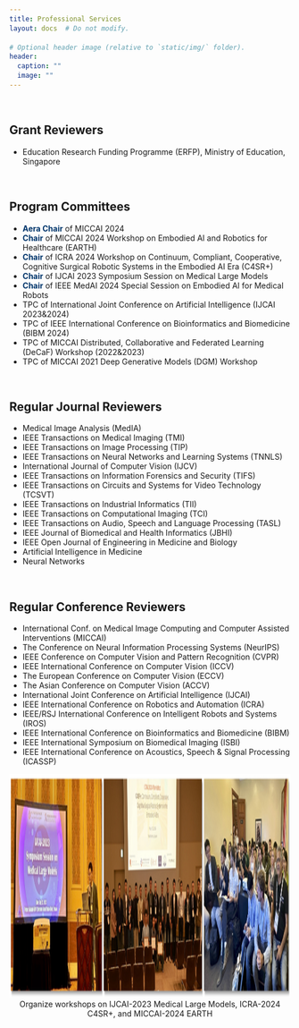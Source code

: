 ```yaml
---
title: Professional Services
layout: docs  # Do not modify.

# Optional header image (relative to `static/img/` folder).
header:
  caption: ""
  image: ""
---
```

<!-- <br><br>
<b>Services: </b>
<br><br>
<ul>
<li>2024: TPC member of MobiCom 2025</li>
<li>2024: TPC member of DCOSS-IoT 2025</li>
<li>2024: TPC member of MobiCom PICASSO Workshop 2024</li>
<li>2024: TPC member of MobiSys BodySys Workshop 2024</li>
<li>2024: TPC member of MobiCom Artifact Evaluation 2024</li>
<li>2024: TPC member of DCOSS-IoT 2024</li>
<li>2024: TPC member of WiSec 2024</li>
<li>2024: TPC member of ICDCS 2024</li>
<li>2023: Co-Chair of Workshop on Emerging Physical-layer Security Technologies and Applications for BG5 and 6G</li>
<li>2023: TPC member of IoTDI 2024</li>
<li>2023: TPC member of IPSN 2024</li>
<li>2023: TPC member of DCOSS-IoT 2023</li>
<li>2023: TPC member of ICDCS 2023</li>
<li>2022: TPC member of IPSN 2023</li>
<li>2022: TPC member of ICPADS 2022</li>
<li>2022: TPC member of SECON 2022</li>
<li>2022: TPC member of Workshop on Smart Wearable Systems and Applications (SmartWear) 2022</li>
<li>2022: TPC member of GLOBECOM 2022</li>
<li>2022: TPC member of EWSN 2022</li>
<li>2022: Social Media Chair of Mobicom 2022</li>
<li>2021: TPC member of Mobiquitous 2021</li>
<li>2021: TPC member of CHASE 2021</li>
<li>2021: Co-Chair of Workshop on Combining Physical and Data-Driven Knowledge in Ubiquitous Computing 2021</li>
<li>2021: TPC member of Workshop on VNI: Virtualization for Enabling Next-Generation IoT Networks</li>
<li>2021: TPC member of Workshop on Combining Physical and Data-Driven Knowledge in Ubiquitous Computing 2020</li>
<li>2021: TPC member of the First International Workshop on Cyber-Physical-Human System Design and Implementation (CPHS 2021)</li>
<li>2020: Publicity chair of Buildsys 2020</li>
<li>2020: TPC member of COMSNET 2021</li>
<li>2020: TPC member of IEEE EWSN 2020</li>
<li>2020: TPC member of IEEE ICARM (International Conference on Advanced Robotics and Mechatronics) 2020</li>
<li>2020: TPC member of ACAIT (Asian Conference on Artificial Intelligence Technology) 2020</li>
<li>2020: TPC member of IoTDI 2020</li>
<li>2018: TPC member of IEEE EWSN CoWireless Workshop</li>
<li>2016: TPC member of EWSN Posters&Demos</li>
<li>2011-2012: Chairman of IEEE Shandong University Student Branch</li>
</ul> -->

<br>
<h2><b>Grant Reviewers </b></h2>
<ul>
<li>Education Research Funding Programme (ERFP), Ministry of Education, Singapore</li>
</ul>

<br>
<h2><b>Program Committees </b></h2>
<ul>
<li><span2><b>Aera Chair</b></span2> of MICCAI 2024</li>
<li><span2><b>Chair</b></span2> of MICCAI 2024 Workshop on Embodied AI and Robotics for Healthcare (EARTH)</li> 
<li><span2><b>Chair</b></span2> of ICRA 2024 Workshop on Continuum, Compliant, Cooperative, Cognitive Surgical Robotic Systems in the Embodied AI Era (C4SR+)</li> 
<li><span2><b>Chair</b></span2> of IJCAI 2023 Symposium Session on Medical Large Models</li> 
<li><span2><b>Chair</b></span2> of IEEE MedAI 2024 Special Session on Embodied AI for Medical Robots</li> 
<li>TPC of International Joint Conference on Artificial Intelligence (IJCAI 2023&2024)</li> 
<li>TPC of IEEE International Conference on Bioinformatics and Biomedicine (BIBM 2024)</li> 
<li>TPC of MICCAI Distributed, Collaborative and Federated Learning (DeCaF) Workshop (2022&2023)</li>
<li>TPC of MICCAI 2021 Deep Generative Models (DGM) Workshop</li> 
</ul>

<br>
<h2><b>Regular Journal Reviewers </b></h2>
<ul>
<li>Medical Image Analysis (MedIA)</li> 
<li>IEEE Transactions on Medical Imaging (TMI)</li>
<li>IEEE Transactions on Image Processing (TIP)</li> 
<li>IEEE Transactions on Neural Networks and Learning Systems (TNNLS)</li>
<li>International Journal of Computer Vision (IJCV)</li> 
<li>IEEE Transactions on Information Forensics and Security (TIFS)</li> 
<li>IEEE Transactions on Circuits and Systems for Video Technology (TCSVT)</li> 
<li>IEEE Transactions on Industrial Informatics (TII)</li> 
<li>IEEE Transactions on Computational Imaging (TCI)</li> 
<li>IEEE Transactions on Audio, Speech and Language Processing (TASL)</li> 
<li>IEEE Journal of Biomedical and Health Informatics (JBHI)</li> 
<li>IEEE Open Journal of Engineering in Medicine and Biology</li> 
<li>Artificial Intelligence in Medicine</li> 
<li>Neural Networks</li>
</ul>

<br>
<h2><b>Regular Conference Reviewers </b></h2>
<ul>
<li>International Conf. on Medical Image Computing and Computer Assisted Interventions (MICCAI)</li>
<li>The Conference on Neural Information Processing Systems (NeurIPS)</li>
<li>IEEE Conference on Computer Vision and Pattern Recognition (CVPR)</li>   
<li>IEEE International Conference on Computer Vision (ICCV)</li> 
<li>The European Conference on Computer Vision (ECCV)</li> 
<li>The Asian Conference on Computer Vision (ACCV)</li> 
<li>International Joint Conference on Artificial Intelligence (IJCAI)</li>
<li>IEEE International Conference on Robotics and Automation (ICRA)</li> 
<li>IEEE/RSJ International Conference on Intelligent Robots and Systems (IROS)</li> 
<li>IEEE International Conference on Bioinformatics and Biomedicine (BIBM)</li> 
<li>IEEE International Symposium on Biomedical Imaging (ISBI)</li> 
<li>IEEE International Conference on Acoustics, Speech & Signal Processing (ICASSP)</li>  
</ul>


<div style="margin: 0 auto; text-align: center; overflow: hidden;"> 
    <img src="workshop.jpg" width="1200px" height="400px">
   Organize workshops on IJCAI-2023 Medical Large Models, ICRA-2024 C4SR+, and MICCAI-2024 EARTH
</div>

<!-- <br><br>
<b>Invited Talks: </b>
<br><br>
<ul>
<li>2019.05  "Smart Sensing and Security System for IoT " at Early Career Research Seminar, University of New South Wales, Australia.</li>
<li>2019.04  "Sensor-Assisted Smart Recognition System on Wearable Devices" at City University of Hong Kong, China</li>
<li>2017.10  "Sensor-Assisted Face Recognition System on Smart Glass" at Shenzhen University, China</li>
<li>2016.11  "Biometric-based Recognition System on Wearable Devices " at NICTA Australia</li>
</ul> -->

<style>
span2 {
color: #00356B;
 }
</style>









